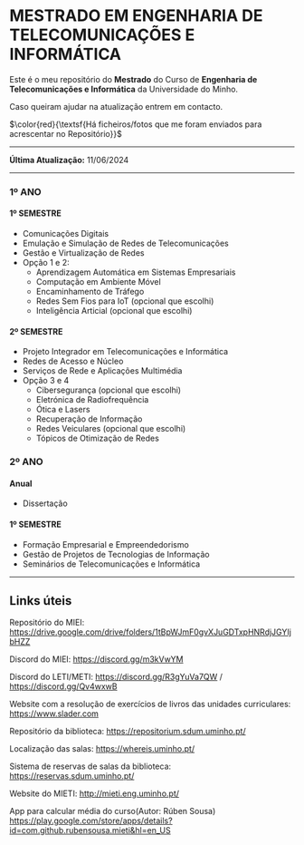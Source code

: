 # MESTRADO EM ENGENHARIA DE TELECOMUNICAÇÕES E INFORMÁTICA
Este é o meu repositório do **Mestrado** do Curso de **Engenharia de Telecomunicações e Informática** da Universidade do Minho.<br />

Caso queiram ajudar na atualização entrem em contacto.

$\color{red}{\textsf{Há ficheiros/fotos que me foram enviados para acrescentar no Repositório}}$

----
**Última Atualização:** 11/06/2024

----

### 1º ANO
#### 1º SEMESTRE
- Comunicações Digitais
- Emulação e Simulação de Redes de Telecomunicações
- Gestão e Virtualização de Redes
- Opção 1 e 2:
  - Aprendizagem Automática em Sistemas Empresariais
  - Computação em Ambiente Móvel
  - Encaminhamento de Tráfego
  - Redes Sem Fios para IoT (opcional que escolhi)
  - Inteligência Articial (opcional que escolhi)<br />

#### 2º SEMESTRE
- Projeto Integrador em Telecomunicações e Informática
- Redes de Acesso e Núcleo
- Serviços de Rede e Aplicações Multimédia
- Opção 3 e 4
  - Cibersegurança (opcional que escolhi)
  - Eletrónica de Radiofrequência
  - Ótica e Lasers
  - Recuperação de Informação
  - Redes Veiculares (opcional que escolhi)
  - Tópicos de Otimização de Redes<br />
 
### 2º ANO
#### Anual
- Dissertação<br />

#### 1º SEMESTRE
- Formação Empresarial e Empreendedorismo
- Gestão de Projetos de Tecnologias de Informação
- Seminários de Telecomunicações e Informática

---
## Links úteis

Repositório do MIEI:
https://drive.google.com/drive/folders/1tBpWJmF0gvXJuGDTxpHNRdjJGYIjbHZZ

Discord do MIEI:
https://discord.gg/m3kVwYM

Discord do LETI/METI:
https://discord.gg/R3gYuVa7QW    /   https://discord.gg/Qv4wxwB

Website com a resolução de exercícios de livros das unidades curriculares:
https://www.slader.com

Repositório da biblioteca:
https://repositorium.sdum.uminho.pt/

Localização das salas:
https://whereis.uminho.pt/

Sistema de reservas de salas da biblioteca:
https://reservas.sdum.uminho.pt/

Website do MIETI:
http://mieti.eng.uminho.pt/

App para calcular média do curso(Autor: Rúben Sousa)
https://play.google.com/store/apps/details?id=com.github.rubensousa.mieti&hl=en_US

